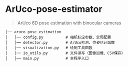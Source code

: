 # ArUco-pose-estimator
> ArUco 6D pose estimation with binocular cameras

```none
│── aruco_pose_estimation  
│   │── config.py          # 相机标定参数、全局配置  
│   │── detector.py        # ArUco检测、位姿估计函数  
│   │── visualization.py   # 绘制工具函数  
│   │── io_utils.py        # 文件读写（图像加载、CSV保存）  
│   │── main.py            # 主程序入口
```
